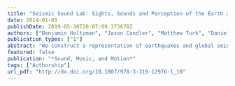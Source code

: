 ```yaml
---
title: "Seismic Sound Lab: Sights, Sounds and Perception of the Earth as an Acoustic Space"
date: 2014-01-01
publishDate: 2019-05-30T20:07:09.373678Z
authors: ["Benjamin Holtzman", "Jason Candler", "Matthew Turk", "Daniel Peter"]
publication_types: ["1"]
abstract: "We construct a representation of earthquakes and global seismic waves through sound and animated images. The seismic wave field is the ensemble of elastic waves that propagate through the planet after an earthquake, emanating from the rupture on the fault. The sounds are made by time compression (i.e. speeding up) of seismic data with minimal additional processing. The animated images are renderings of numerical simulations of seismic wave propagation in the globe. Synchronized sounds and images reveal complex patterns and illustrate numerous aspects of the seismic wave field. These movies represent phenomena occurring far from the time and length scales normally accessible to us, creating a profound experience for the observer. The multi-sensory perception of these complex phenomena may also bring new insights to researchers."
featured: false
publication: "*Sound, Music, and Motion*"
tags: ["Authorship"]
url_pdf: "http://dx.doi.org/10.1007/978-3-319-12976-1_10"
---
```


